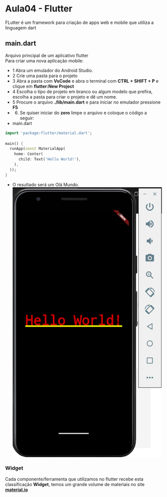 # Aula04 - Flutter
FLutter é um framework para criação de apps web e mobile que utiliza a linguagem dart
## main.dart
Arquivo principal de um aplicativo flutter<br>Para criar uma nova aplicação mobile:
- 1 Abra um emulador do Android Studio.
- 2 Crie uma pasta para o projeto
- 3 Abra a pasta com **VsCode** e abra o terminal com **CTRL + SHIFT + P** e clique em **flutter:New Project**
- 4 Escolha o tipo de projeto em branco ou algum modelo que prefira, escolha a pasta para criar o projeto e dê um nome.
- 5 Procure o arquivo **./lib/main.dart** e para iniciar no emulador pressione **F5**
- 6. Se quiser iniciar do **zero** limpe o arquivo e coloque o código a seguir:
- main.dart
```dart
import 'package:flutter/material.dart';

main() {
  runApp(const MaterialApp(
    home: Center(
      child: Text('Hello World!'),
    ),
  ));
}
```
- O resultado será um Olá Mundo.<br>![Alo mundo](./alomundo.png)

### Widget
Cada componente/ferramenta que utilizamos no flutter recebe esta classificação **Widget**, temos um grande volume de materiais no site **[material.io](https://m3.material.io/develop/flutter)**

